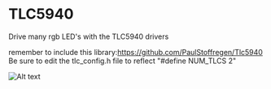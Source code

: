 # TLC5940
Drive many rgb LED's with the TLC5940 drivers

remember to include this library:https://github.com/PaulStoffregen/Tlc5940
Be sure to edit the tlc_config.h file to reflect "#define NUM_TLCS    2"

![Alt text](https://i.imgsafe.org/10ede80965.png "TLC5940 schematic")
